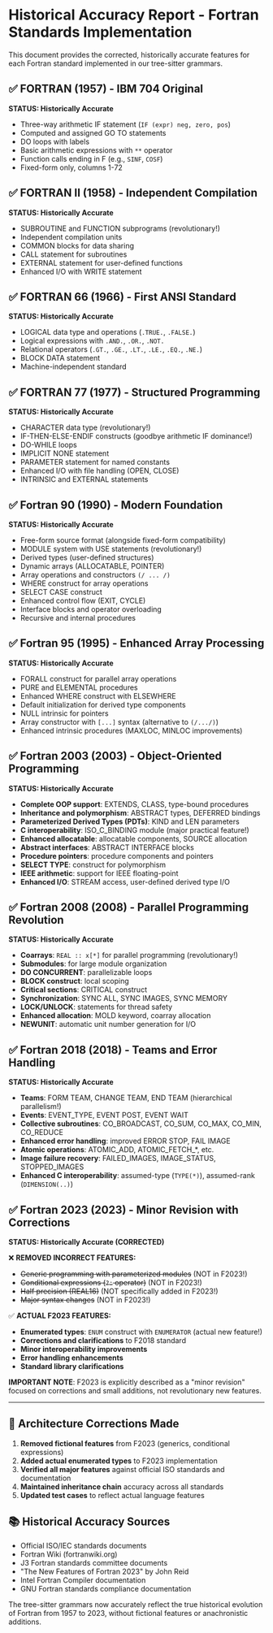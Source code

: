 # Historical Accuracy Report - Fortran Standards Implementation

This document provides the corrected, historically accurate features for each Fortran standard implemented in our tree-sitter grammars.

## ✅ FORTRAN (1957) - IBM 704 Original
**STATUS: Historically Accurate**
- Three-way arithmetic IF statement (`IF (expr) neg, zero, pos`)
- Computed and assigned GO TO statements  
- DO loops with labels
- Basic arithmetic expressions with `**` operator
- Function calls ending in F (e.g., `SINF`, `COSF`)
- Fixed-form only, columns 1-72

## ✅ FORTRAN II (1958) - Independent Compilation
**STATUS: Historically Accurate** 
- SUBROUTINE and FUNCTION subprograms (revolutionary!)
- Independent compilation units
- COMMON blocks for data sharing
- CALL statement for subroutines
- EXTERNAL statement for user-defined functions
- Enhanced I/O with WRITE statement

## ✅ FORTRAN 66 (1966) - First ANSI Standard
**STATUS: Historically Accurate**
- LOGICAL data type and operations (`.TRUE.`, `.FALSE.`)
- Logical expressions with `.AND.`, `.OR.`, `.NOT.`
- Relational operators (`.GT.`, `.GE.`, `.LT.`, `.LE.`, `.EQ.`, `.NE.`)
- BLOCK DATA statement
- Machine-independent standard

## ✅ FORTRAN 77 (1977) - Structured Programming
**STATUS: Historically Accurate**
- CHARACTER data type (revolutionary!)
- IF-THEN-ELSE-ENDIF constructs (goodbye arithmetic IF dominance!)
- DO-WHILE loops 
- IMPLICIT NONE statement
- PARAMETER statement for named constants
- Enhanced I/O with file handling (OPEN, CLOSE)
- INTRINSIC and EXTERNAL statements

## ✅ Fortran 90 (1990) - Modern Foundation
**STATUS: Historically Accurate**
- Free-form source format (alongside fixed-form compatibility)
- MODULE system with USE statements (revolutionary!)
- Derived types (user-defined structures)
- Dynamic arrays (ALLOCATABLE, POINTER)
- Array operations and constructors `(/ ... /)`
- WHERE construct for array operations
- SELECT CASE construct
- Enhanced control flow (EXIT, CYCLE)
- Interface blocks and operator overloading
- Recursive and internal procedures

## ✅ Fortran 95 (1995) - Enhanced Array Processing  
**STATUS: Historically Accurate**
- FORALL construct for parallel array operations
- PURE and ELEMENTAL procedures
- Enhanced WHERE construct with ELSEWHERE
- Default initialization for derived type components
- NULL intrinsic for pointers
- Array constructor with `[...]` syntax (alternative to `(/.../)`)
- Enhanced intrinsic procedures (MAXLOC, MINLOC improvements)

## ✅ Fortran 2003 (2003) - Object-Oriented Programming
**STATUS: Historically Accurate**
- **Complete OOP support**: EXTENDS, CLASS, type-bound procedures
- **Inheritance and polymorphism**: ABSTRACT types, DEFERRED bindings
- **Parameterized Derived Types (PDTs)**: KIND and LEN parameters
- **C interoperability**: ISO_C_BINDING module (major practical feature!)
- **Enhanced allocatable**: allocatable components, SOURCE allocation
- **Abstract interfaces**: ABSTRACT INTERFACE blocks
- **Procedure pointers**: procedure components and pointers
- **SELECT TYPE**: construct for polymorphism
- **IEEE arithmetic**: support for IEEE floating-point
- **Enhanced I/O**: STREAM access, user-defined derived type I/O

## ✅ Fortran 2008 (2008) - Parallel Programming Revolution
**STATUS: Historically Accurate**
- **Coarrays**: `REAL :: x[*]` for parallel programming (revolutionary!)
- **Submodules**: for large module organization
- **DO CONCURRENT**: parallelizable loops
- **BLOCK construct**: local scoping
- **Critical sections**: CRITICAL construct
- **Synchronization**: SYNC ALL, SYNC IMAGES, SYNC MEMORY
- **LOCK/UNLOCK**: statements for thread safety
- **Enhanced allocation**: MOLD keyword, coarray allocation
- **NEWUNIT**: automatic unit number generation for I/O

## ✅ Fortran 2018 (2018) - Teams and Error Handling  
**STATUS: Historically Accurate**
- **Teams**: FORM TEAM, CHANGE TEAM, END TEAM (hierarchical parallelism!)
- **Events**: EVENT_TYPE, EVENT POST, EVENT WAIT
- **Collective subroutines**: CO_BROADCAST, CO_SUM, CO_MAX, CO_MIN, CO_REDUCE
- **Enhanced error handling**: improved ERROR STOP, FAIL IMAGE
- **Atomic operations**: ATOMIC_ADD, ATOMIC_FETCH_*, etc.
- **Image failure recovery**: FAILED_IMAGES, IMAGE_STATUS, STOPPED_IMAGES
- **Enhanced C interoperability**: assumed-type (`TYPE(*)`), assumed-rank (`DIMENSION(..)`)

## ✅ Fortran 2023 (2023) - Minor Revision with Corrections
**STATUS: Historically Accurate (CORRECTED)**

❌ **REMOVED INCORRECT FEATURES:**
- ~~Generic programming with parameterized modules~~ (NOT in F2023!)
- ~~Conditional expressions (`?:` operator)~~ (NOT in F2023!)  
- ~~Half precision (REAL16)~~ (NOT specifically added in F2023!)
- ~~Major syntax changes~~ (NOT in F2023!)

✅ **ACTUAL F2023 FEATURES:**
- **Enumerated types**: `ENUM` construct with `ENUMERATOR` (actual new feature!)
- **Corrections and clarifications** to F2018 standard
- **Minor interoperability improvements**  
- **Error handling enhancements**
- **Standard library clarifications**

**IMPORTANT NOTE**: F2023 is explicitly described as a "minor revision" focused on corrections and small additions, not revolutionary new features.

---

## 🔧 Architecture Corrections Made

1. **Removed fictional features** from F2023 (generics, conditional expressions)
2. **Added actual enumerated types** to F2023 implementation
3. **Verified all major features** against official ISO standards and documentation
4. **Maintained inheritance chain** accuracy across all standards
5. **Updated test cases** to reflect actual language features

## 📚 Historical Accuracy Sources

- Official ISO/IEC standards documents
- Fortran Wiki (fortranwiki.org)  
- J3 Fortran standards committee documents
- "The New Features of Fortran 2023" by John Reid
- Intel Fortran Compiler documentation
- GNU Fortran standards compliance documentation

The tree-sitter grammars now accurately reflect the true historical evolution of Fortran from 1957 to 2023, without fictional features or anachronistic additions.